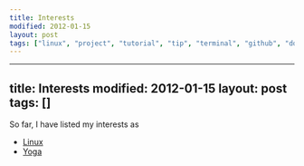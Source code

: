 ```yaml
---
title: Interests
modified: 2012-01-15
layout: post
tags: ["linux", "project", "tutorial", "tip", "terminal", "github", "downloads", "chromebook"]
---
```

---
title: Interests
modified: 2012-01-15
layout: post
tags: []
---


So far, I have listed my interests as

-   [Linux](https://blog.srvthe.net/linux "Linux")
-   [Yoga](https://blog.srvthe.net/yoga "Yoga")

